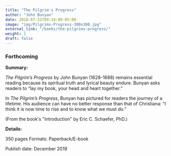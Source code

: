 ```yaml
---
title: "The Pilgrim's Progress"
author: "John Bunyan"
date: 2018-07-31T09:24:09-05:00
image: "img/Pilgrims-Progress-300x300.jpg"
external_link: "/books/the-pilgrims-progress/"
weight: 1
draft: false
---
```


### Forthcoming

**Summary:**<br>

_The Pilgrim’s Progress_ by John Bunyan (1628-1688) remains essential reading because its spiritual truth and lyrical beauty endure. Bunyan asks readers to “lay my book, your head and heart together.”

In _The Pilgrim’s Progress_, Bunyan has pictured for readers the journey of a lifetime. His audience can have no better response than that of Christiana: “I think it is now time to rise and to know what we must do.”

(From the book's "Introduction" by Eric C. Schaefer, PhD.)

**Details:**

350 pages
Formats: Paperback/E-book

Publish date: December 2019

